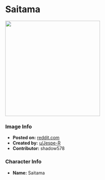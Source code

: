 # Saitama

<img src="https://raw.githubusercontent.com/shadow578/Project-Padoru/master/Padoru/U_Jespe-R/one-punch-man-saitama-jesper.png" height="300">

### Image Info
* **Posted on:**     [reddit.com](https://www.reddit.com/r/Padoru/comments/f0rj1a/a_goofy_one_but_i_wanted_to_do_it_daily_padoru_39/)
* **Created by:**    [u/Jespe-R](https://github.com/shadow578/Project-Padoru/blob/master/table-of-contents/creators/uJespeR.md)
* **Contributor:**   shadow578

### Character Info
* **Name:**   Saitama


